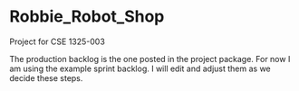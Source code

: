 # Robbie_Robot_Shop
Project for CSE 1325-003

The production backlog is the one posted in the project package.
For now I am using the example sprint backlog. I will edit and adjust them as we decide these steps.

